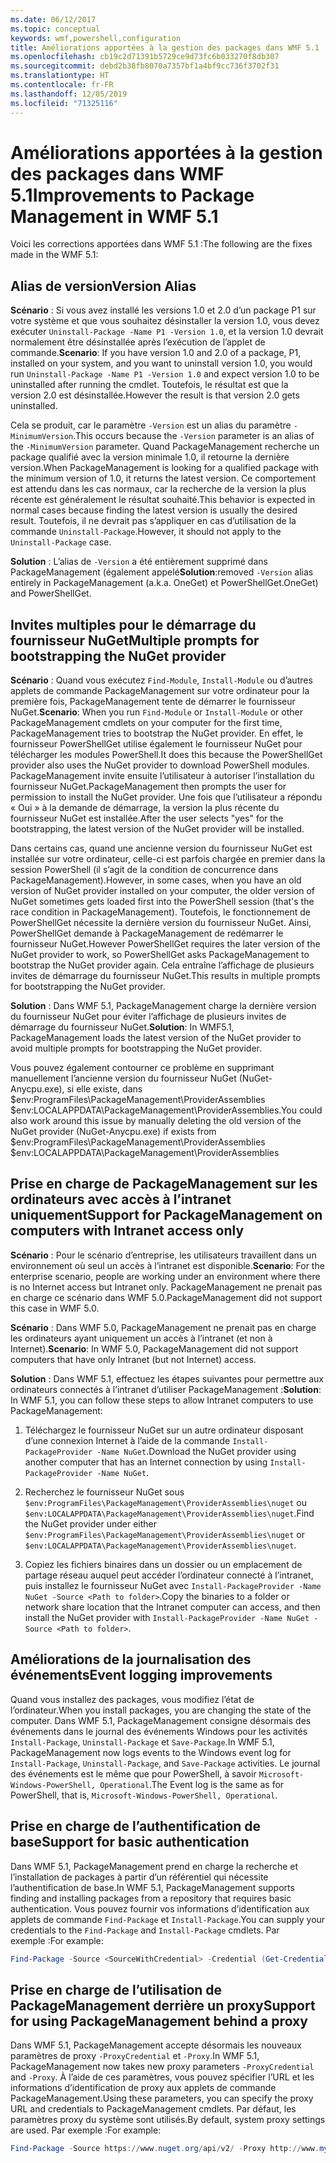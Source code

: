 ```yaml
---
ms.date: 06/12/2017
ms.topic: conceptual
keywords: wmf,powershell,configuration
title: Améliorations apportées à la gestion des packages dans WMF 5.1
ms.openlocfilehash: cb19c2d71391b5729ce9d73fc6b033270f8db307
ms.sourcegitcommit: debd2b38fb8070a7357bf1a4bf9cc736f3702f31
ms.translationtype: HT
ms.contentlocale: fr-FR
ms.lasthandoff: 12/05/2019
ms.locfileid: "71325116"
---
```

# <a name="improvements-to-package-management-in-wmf-51"></a><span data-ttu-id="ce481-103">Améliorations apportées à la gestion des packages dans WMF 5.1</span><span class="sxs-lookup"><span data-stu-id="ce481-103">Improvements to Package Management in WMF 5.1</span></span>

<span data-ttu-id="ce481-104">Voici les corrections apportées dans WMF 5.1 :</span><span class="sxs-lookup"><span data-stu-id="ce481-104">The following are the fixes made in the WMF 5.1:</span></span>

## <a name="version-alias"></a><span data-ttu-id="ce481-105">Alias de version</span><span class="sxs-lookup"><span data-stu-id="ce481-105">Version Alias</span></span>

<span data-ttu-id="ce481-106">**Scénario** : Si vous avez installé les versions 1.0 et 2.0 d’un package P1 sur votre système et que vous souhaitez désinstaller la version 1.0, vous devez exécuter `Uninstall-Package -Name P1 -Version 1.0`, et la version 1.0 devrait normalement être désinstallée après l’exécution de l’applet de commande.</span><span class="sxs-lookup"><span data-stu-id="ce481-106">**Scenario**: If you have version 1.0 and 2.0 of a package, P1, installed on your system, and you want to uninstall version 1.0, you would run `Uninstall-Package -Name P1 -Version 1.0` and expect version 1.0 to be uninstalled after running the cmdlet.</span></span> <span data-ttu-id="ce481-107">Toutefois, le résultat est que la version 2.0 est désinstallée.</span><span class="sxs-lookup"><span data-stu-id="ce481-107">However the result is that version 2.0 gets uninstalled.</span></span>

<span data-ttu-id="ce481-108">Cela se produit, car le paramètre `-Version` est un alias du paramètre `-MinimumVersion`.</span><span class="sxs-lookup"><span data-stu-id="ce481-108">This occurs because the `-Version` parameter is an alias of the `-MinimumVersion` parameter.</span></span> <span data-ttu-id="ce481-109">Quand PackageManagement recherche un package qualifié avec la version minimale 1.0, il retourne la dernière version.</span><span class="sxs-lookup"><span data-stu-id="ce481-109">When PackageManagement is looking for a qualified package with the minimum version of 1.0, it returns the latest version.</span></span> <span data-ttu-id="ce481-110">Ce comportement est attendu dans les cas normaux, car la recherche de la version la plus récente est généralement le résultat souhaité.</span><span class="sxs-lookup"><span data-stu-id="ce481-110">This behavior is expected in normal cases because finding the latest version is usually the desired result.</span></span> <span data-ttu-id="ce481-111">Toutefois, il ne devrait pas s’appliquer en cas d’utilisation de la commande `Uninstall-Package`.</span><span class="sxs-lookup"><span data-stu-id="ce481-111">However, it should not apply to the `Uninstall-Package` case.</span></span>

<span data-ttu-id="ce481-112">**Solution** : L’alias de `-Version` a été entièrement supprimé dans PackageManagement (également appelé</span><span class="sxs-lookup"><span data-stu-id="ce481-112">**Solution**:removed `-Version` alias entirely in PackageManagement (a.k.a.</span></span> <span data-ttu-id="ce481-113">OneGet) et PowerShellGet.</span><span class="sxs-lookup"><span data-stu-id="ce481-113">OneGet) and PowerShellGet.</span></span>

## <a name="multiple-prompts-for-bootstrapping-the-nuget-provider"></a><span data-ttu-id="ce481-114">Invites multiples pour le démarrage du fournisseur NuGet</span><span class="sxs-lookup"><span data-stu-id="ce481-114">Multiple prompts for bootstrapping the NuGet provider</span></span>

<span data-ttu-id="ce481-115">**Scénario** : Quand vous exécutez `Find-Module`, `Install-Module` ou d’autres applets de commande PackageManagement sur votre ordinateur pour la première fois, PackageManagement tente de démarrer le fournisseur NuGet.</span><span class="sxs-lookup"><span data-stu-id="ce481-115">**Scenario**: When you run `Find-Module` or `Install-Module` or other PackageManagement cmdlets on your computer for the first time, PackageManagement tries to bootstrap the NuGet provider.</span></span> <span data-ttu-id="ce481-116">En effet, le fournisseur PowerShellGet utilise également le fournisseur NuGet pour télécharger les modules PowerShell.</span><span class="sxs-lookup"><span data-stu-id="ce481-116">It does this because the PowerShellGet provider also uses the NuGet provider to download PowerShell modules.</span></span>
<span data-ttu-id="ce481-117">PackageManagement invite ensuite l’utilisateur à autoriser l’installation du fournisseur NuGet.</span><span class="sxs-lookup"><span data-stu-id="ce481-117">PackageManagement then prompts the user for permission to install the NuGet provider.</span></span> <span data-ttu-id="ce481-118">Une fois que l’utilisateur a répondu « Oui » à la demande de démarrage, la version la plus récente du fournisseur NuGet est installée.</span><span class="sxs-lookup"><span data-stu-id="ce481-118">After the user selects "yes" for the bootstrapping, the latest version of the NuGet provider will be installed.</span></span>

<span data-ttu-id="ce481-119">Dans certains cas, quand une ancienne version du fournisseur NuGet est installée sur votre ordinateur, celle-ci est parfois chargée en premier dans la session PowerShell (il s’agit de la condition de concurrence dans PackageManagement).</span><span class="sxs-lookup"><span data-stu-id="ce481-119">However, in some cases, when you have an old version of NuGet provider installed on your computer, the older version of NuGet sometimes gets loaded first into the PowerShell session (that's the race condition in PackageManagement).</span></span> <span data-ttu-id="ce481-120">Toutefois, le fonctionnement de PowerShellGet nécessite la dernière version du fournisseur NuGet. Ainsi, PowerShellGet demande à PackageManagement de redémarrer le fournisseur NuGet.</span><span class="sxs-lookup"><span data-stu-id="ce481-120">However PowerShellGet requires the later version of the NuGet provider to work, so PowerShellGet asks PackageManagement to bootstrap the NuGet provider again.</span></span>
<span data-ttu-id="ce481-121">Cela entraîne l’affichage de plusieurs invites de démarrage du fournisseur NuGet.</span><span class="sxs-lookup"><span data-stu-id="ce481-121">This results in multiple prompts for bootstrapping the NuGet provider.</span></span>

<span data-ttu-id="ce481-122">**Solution** : Dans WMF 5.1, PackageManagement charge la dernière version du fournisseur NuGet pour éviter l’affichage de plusieurs invites de démarrage du fournisseur NuGet.</span><span class="sxs-lookup"><span data-stu-id="ce481-122">**Solution**: In WMF5.1, PackageManagement loads the latest version of the NuGet provider to avoid multiple prompts for bootstrapping the NuGet provider.</span></span>

<span data-ttu-id="ce481-123">Vous pouvez également contourner ce problème en supprimant manuellement l’ancienne version du fournisseur NuGet (NuGet-Anycpu.exe), si elle existe, dans $env:ProgramFiles\PackageManagement\ProviderAssemblies $env:LOCALAPPDATA\PackageManagement\ProviderAssemblies.</span><span class="sxs-lookup"><span data-stu-id="ce481-123">You could also work around this issue by manually deleting the old version of the NuGet provider (NuGet-Anycpu.exe) if exists from $env:ProgramFiles\PackageManagement\ProviderAssemblies $env:LOCALAPPDATA\PackageManagement\ProviderAssemblies</span></span>

## <a name="support-for-packagemanagement-on-computers-with-intranet-access-only"></a><span data-ttu-id="ce481-124">Prise en charge de PackageManagement sur les ordinateurs avec accès à l’intranet uniquement</span><span class="sxs-lookup"><span data-stu-id="ce481-124">Support for PackageManagement on computers with Intranet access only</span></span>

<span data-ttu-id="ce481-125">**Scénario** : Pour le scénario d’entreprise, les utilisateurs travaillent dans un environnement où seul un accès à l’intranet est disponible.</span><span class="sxs-lookup"><span data-stu-id="ce481-125">**Scenario**: For the enterprise scenario, people are working under an environment where there is no Internet access but Intranet only.</span></span> <span data-ttu-id="ce481-126">PackageManagement ne prenait pas en charge ce scénario dans WMF 5.0.</span><span class="sxs-lookup"><span data-stu-id="ce481-126">PackageManagement did not support this case in WMF 5.0.</span></span>

<span data-ttu-id="ce481-127">**Scénario** : Dans WMF 5.0, PackageManagement ne prenait pas en charge les ordinateurs ayant uniquement un accès à l’intranet (et non à Internet).</span><span class="sxs-lookup"><span data-stu-id="ce481-127">**Scenario**: In WMF 5.0, PackageManagement did not support computers that have only Intranet (but not Internet) access.</span></span>

<span data-ttu-id="ce481-128">**Solution** : Dans WMF 5.1, effectuez les étapes suivantes pour permettre aux ordinateurs connectés à l’intranet d’utiliser PackageManagement :</span><span class="sxs-lookup"><span data-stu-id="ce481-128">**Solution**: In WMF 5.1, you can follow these steps to allow Intranet computers to use PackageManagement:</span></span>

1. <span data-ttu-id="ce481-129">Téléchargez le fournisseur NuGet sur un autre ordinateur disposant d’une connexion Internet à l’aide de la commande `Install-PackageProvider -Name NuGet`.</span><span class="sxs-lookup"><span data-stu-id="ce481-129">Download the NuGet provider using another computer that has an Internet connection by using `Install-PackageProvider -Name NuGet`.</span></span>

2. <span data-ttu-id="ce481-130">Recherchez le fournisseur NuGet sous `$env:ProgramFiles\PackageManagement\ProviderAssemblies\nuget` ou `$env:LOCALAPPDATA\PackageManagement\ProviderAssemblies\nuget`.</span><span class="sxs-lookup"><span data-stu-id="ce481-130">Find the NuGet provider under either `$env:ProgramFiles\PackageManagement\ProviderAssemblies\nuget` or `$env:LOCALAPPDATA\PackageManagement\ProviderAssemblies\nuget`.</span></span>

3. <span data-ttu-id="ce481-131">Copiez les fichiers binaires dans un dossier ou un emplacement de partage réseau auquel peut accéder l’ordinateur connecté à l’intranet, puis installez le fournisseur NuGet avec `Install-PackageProvider -Name NuGet -Source <Path to folder>`.</span><span class="sxs-lookup"><span data-stu-id="ce481-131">Copy the binaries to a folder or network share location that the Intranet computer can access, and then install the NuGet provider with `Install-PackageProvider -Name NuGet -Source <Path to folder>`.</span></span>


## <a name="event-logging-improvements"></a><span data-ttu-id="ce481-132">Améliorations de la journalisation des événements</span><span class="sxs-lookup"><span data-stu-id="ce481-132">Event logging improvements</span></span>

<span data-ttu-id="ce481-133">Quand vous installez des packages, vous modifiez l’état de l’ordinateur.</span><span class="sxs-lookup"><span data-stu-id="ce481-133">When you install packages, you are changing the state of the computer.</span></span> <span data-ttu-id="ce481-134">Dans WMF 5.1, PackageManagement consigne désormais des événements dans le journal des événements Windows pour les activités `Install-Package`, `Uninstall-Package` et `Save-Package`.</span><span class="sxs-lookup"><span data-stu-id="ce481-134">In WMF 5.1, PackageManagement now logs events to the Windows event log for `Install-Package`, `Uninstall-Package`, and `Save-Package` activities.</span></span> <span data-ttu-id="ce481-135">Le journal des événements est le même que pour PowerShell, à savoir `Microsoft-Windows-PowerShell, Operational`.</span><span class="sxs-lookup"><span data-stu-id="ce481-135">The Event log is the same as for PowerShell, that is, `Microsoft-Windows-PowerShell, Operational`.</span></span>

## <a name="support-for-basic-authentication"></a><span data-ttu-id="ce481-136">Prise en charge de l’authentification de base</span><span class="sxs-lookup"><span data-stu-id="ce481-136">Support for basic authentication</span></span>

<span data-ttu-id="ce481-137">Dans WMF 5.1, PackageManagement prend en charge la recherche et l’installation de packages à partir d’un référentiel qui nécessite l’authentification de base.</span><span class="sxs-lookup"><span data-stu-id="ce481-137">In WMF 5.1, PackageManagement supports finding and installing packages from a repository that requires basic authentication.</span></span> <span data-ttu-id="ce481-138">Vous pouvez fournir vos informations d’identification aux applets de commande `Find-Package` et `Install-Package`.</span><span class="sxs-lookup"><span data-stu-id="ce481-138">You can supply your credentials to the `Find-Package` and `Install-Package` cmdlets.</span></span> <span data-ttu-id="ce481-139">Par exemple :</span><span class="sxs-lookup"><span data-stu-id="ce481-139">For example:</span></span>

```powershell
Find-Package -Source <SourceWithCredential> -Credential (Get-Credential)
```

## <a name="support-for-using-packagemanagement-behind-a-proxy"></a><span data-ttu-id="ce481-140">Prise en charge de l’utilisation de PackageManagement derrière un proxy</span><span class="sxs-lookup"><span data-stu-id="ce481-140">Support for using PackageManagement behind a proxy</span></span>

<span data-ttu-id="ce481-141">Dans WMF 5.1, PackageManagement accepte désormais les nouveaux paramètres de proxy `-ProxyCredential` et `-Proxy`.</span><span class="sxs-lookup"><span data-stu-id="ce481-141">In WMF 5.1, PackageManagement now takes new proxy parameters `-ProxyCredential` and `-Proxy`.</span></span> <span data-ttu-id="ce481-142">À l’aide de ces paramètres, vous pouvez spécifier l’URL et les informations d’identification de proxy aux applets de commande PackageManagement.</span><span class="sxs-lookup"><span data-stu-id="ce481-142">Using these parameters, you can specify the proxy URL and credentials to PackageManagement cmdlets.</span></span> <span data-ttu-id="ce481-143">Par défaut, les paramètres proxy du système sont utilisés.</span><span class="sxs-lookup"><span data-stu-id="ce481-143">By default, system proxy settings are used.</span></span> <span data-ttu-id="ce481-144">Par exemple :</span><span class="sxs-lookup"><span data-stu-id="ce481-144">For example:</span></span>

```powershell
Find-Package -Source https://www.nuget.org/api/v2/ -Proxy http://www.myproxyserver.com -ProxyCredential (Get-Credential)
```
